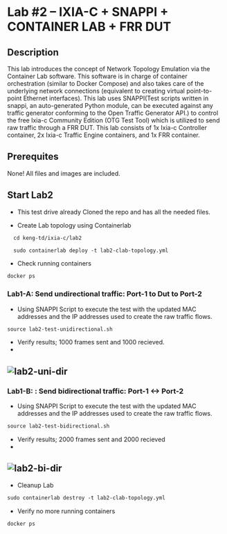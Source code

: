 
# Lab #2 – IXIA-C + SNAPPI + CONTAINER LAB + FRR DUT

## Description
This lab introduces the concept of Network Topology Emulation via the Container Lab software. This software is in charge of container orchestration (similar to Docker Compose) and also takes care of the underlying network connections (equivalent to creating virtual point-to-point Ethernet interfaces).
This lab uses SNAPPI(Test scripts written in snappi, an auto-generated Python module, can be executed against any traffic generator conforming to the Open Traffic Generator API.) to control the free Ixia-c Community Edition (OTG Test Tool) which is utilized to send raw traffic through a FRR DUT. This lab consists of 1x Ixia-c Controller container, 2x Ixia-c Traffic Engine containers, and 1x FRR container.


## Prerequites 
None! All files and images are included.

## Start Lab2
- This test drive already Cloned the repo and has all the needed files.

- Create Lab topology using Containerlab
```html
  cd keng-td/ixia-c/lab2
```
```html
  sudo containerlab deploy -t lab2-clab-topology.yml 
  ```

- Check running containers
```html
docker ps
```
### Lab1-A: Send undirectional traffic: Port-1 to Dut to Port-2
- Using SNAPPI Script to execute the test with the updated MAC addresses and the IP addresses used to create the raw traffic flows.
```html
source lab2-test-unidirectional.sh
``` 
- Verify results; 1000 frames sent and 1000 recieved.
- 
![lab2-uni-dir](https://user-images.githubusercontent.com/13612422/219709266-2f893236-0503-44d3-bf8b-4d8c8271c25f.png)
-
### Lab1-B: : Send bidirectional traffic: Port-1 <-> Port-2
- Using SNAPPI Script to execute the test with the updated MAC addresses and the IP addresses used to create the raw traffic flows.
```html
source lab2-test-bidirectional.sh
``` 
- Verify results;  2000 frames sent and 2000 recieved
-
![lab2-bi-dir](https://user-images.githubusercontent.com/13612422/219690160-9404eb44-efb7-464e-bad7-26e1e42ac144.png)
-
- Cleanup Lab
```html
sudo containerlab destroy -t lab2-clab-topology.yml
``` 
- Verify no more running containers
```html
docker ps
```
